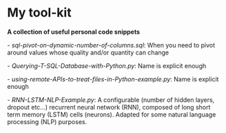 # My tool-kit

**A collection of useful personal code snippets**

\- _sql-pivot-on-dynamic-number-of-columns.sql_: When you need to pivot around values whose quality and/or quantity can change

\- _Querying-T-SQL-Database-with-Python.py_: Name is explicit enough

\- _using-remote-APIs-to-treat-files-in-Python-example.py_: Name is explicit enough

\- _RNN-LSTM-NLP-Example.py_: A configurable (number of hidden layers, dropout etc...) recurrent neural network (RNN), composed of long short term memory (LSTM) cells (neurons). Adapted for some natural language processing (NLP) purposes.


